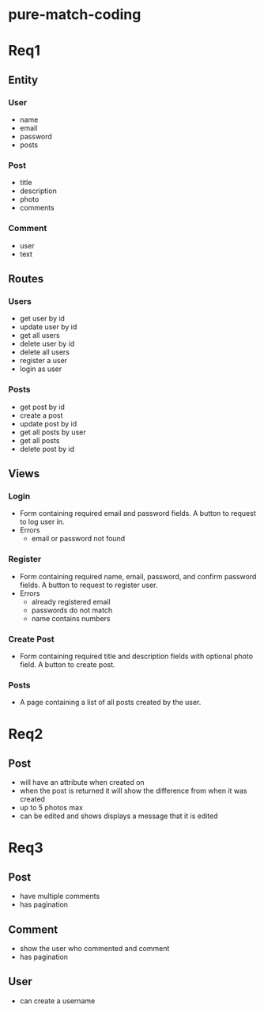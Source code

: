 # pure-match-coding

# Req1

## Entity
### User
- name
- email
- password
- posts

### Post
- title
- description
- photo
- comments

### Comment
- user
- text

## Routes
### Users
- get user by id
- update user by id
- get all users
- delete user by id
- delete all users
- register a user
- login as user

### Posts
- get post by id
- create a post
- update post by id
- get all posts by user
- get all posts
- delete post by id

## Views
### Login
- Form containing required email and password fields. A button to request to log user in.
- Errors
    - email or password not found

### Register
- Form containing required name, email, password, and confirm password fields. A button to request to register user.
- Errors
    - already registered email
    - passwords do not match
    - name contains numbers

### Create Post
- Form containing required title and description fields with optional photo field. A button to create post.

### Posts
- A page containing a list of all posts created by the user.


# Req2

## Post
- will have an attribute when created on
- when the post is returned it will show the difference from when it was created
- up to 5 photos max
- can be edited and shows displays a message that it is edited

# Req3

## Post
- have multiple comments
- has pagination

## Comment
- show the user who commented and comment
- has pagination

## User
- can create a username